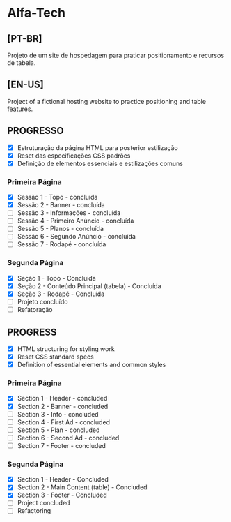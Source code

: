 # Alfa-Tech

## [PT-BR]
Projeto de um site de hospedagem para praticar positionamento e recursos de tabela.

## [EN-US]
Project of a fictional hosting website to practice positioning and table features.

## PROGRESSO
- [X] Estruturação da página HTML para posterior estilização
- [X] Reset das especificações CSS padrões
- [X] Definição de elementos essenciais e estilizações comuns
### Primeira Página
- [X] Sessão 1 - Topo - concluída
- [X] Sessão 2 - Banner - concluída
- [ ] Sessão 3 - Informações - concluída
- [ ] Sessão 4 - Primeiro Anúncio - concluída
- [ ] Sessão 5 - Planos - concluída
- [ ] Sessão 6 - Segundo Anúncio - concluída
- [ ] Sessão 7 - Rodapé - concluída
### Segunda Página
- [X] Seção 1 - Topo - Concluída
- [X] Seção 2 - Conteúdo Principal (tabela) - Concluída
- [X] Seção 3 - Rodapé - Concluída
- [ ] Projeto concluído
- [ ] Refatoração

## PROGRESS
- [X] HTML structuring for styling work
- [X] Reset CSS standard specs
- [X] Definition of essential elements and common styles
### Primeira Página
- [X] Section 1 - Header - concluded
- [X] Section 2 - Banner - concluded
- [ ] Section 3 - Info - concluded
- [ ] Section 4 - First Ad - concluded
- [ ] Section 5 - Plan - concluded
- [ ] Section 6 - Second Ad - concluded
- [ ] Section 7 - Footer - concluded
### Segunda Página
- [X] Section 1 - Header - Concluded
- [X] Section 2 - Main Content (table) - Concluded
- [X] Section 3 - Footer - Concluded
- [ ] Project concluded
- [ ] Refactoring
